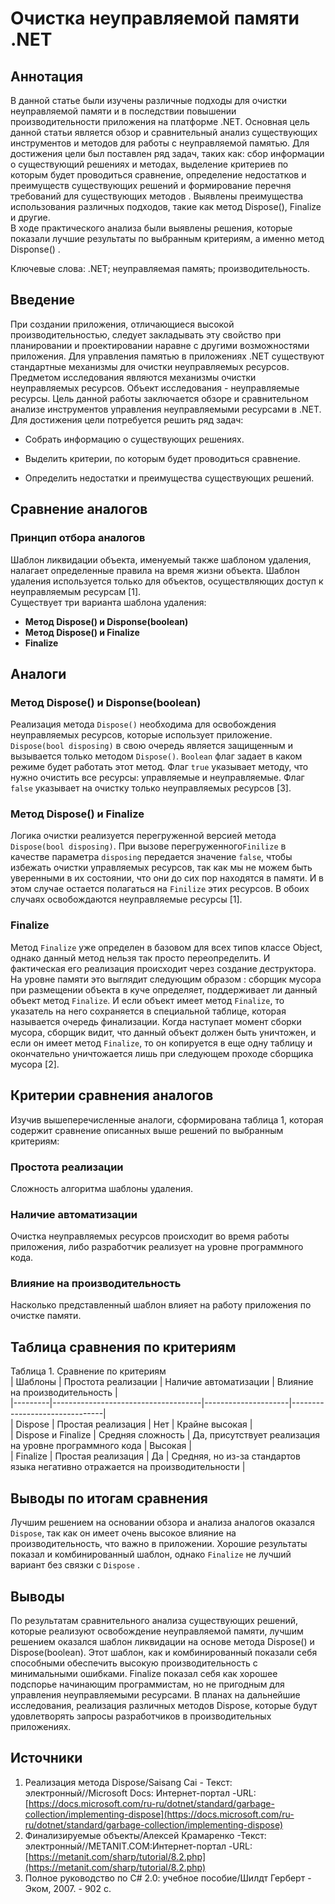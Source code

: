 ﻿
# Очистка неуправляемой памяти .NET  
      
## Аннотация  
В данной статье были изучены различные подходы для очистки неуправляемой памяти и в последствии повышении производительности приложения на платформе .NET. Основная цель данной статьи является обзор и сравнительный анализ существующих инструментов и методов для работы с неуправляемой памятью. Для достижения цели был поставлен ряд задач, таких как: сбор информации о существующий решениях и методах, выделение критериев по которым будет проводиться сравнение, определение недостатков и преимуществ существующих решений и формирование перечня требований для существующих методов . Выявлены преимущества использования различных подходов, такие как метод Dispose(), Finalize и другие.  
В ходе практического анализа были выявлены решения, которые показали лучшие результаты по выбранным критериям, а именно метод Disponse() .  

Ключевые слова: .NET; неуправляемая память; производительность.  
      
## Введение  
При создании приложения, отличающиеся высокой производительностью, следует закладывать эту свойство при планировании и проектировании наравне с другими возможностями приложения. Для управления памятью в приложениях .NET существуют стандартные механизмы для очистки неуправляемых ресурсов.  Предметом исследования являются механизмы очистки неуправляемых ресурсов. Объект исследования - неуправляемые ресурсы. Цель данной работы заключается обзоре и сравнительном анализе инструментов управления неуправляемыми ресурсами в .NET.  
Для достижения цели потребуется решить ряд задач:  
      
* Собрать информацию о существующих решениях.  
      
* Выделить критерии, по которым будет проводиться сравнение.  
      
 * Определить недостатки и преимущества существующих решений.  
      
      
      
## Сравнение аналогов  
      
### Принцип отбора аналогов  
Шаблон ликвидации объекта, именуемый также шаблоном удаления, налагает определенные правила на время жизни объекта. Шаблон удаления используется только для объектов, осуществляющих доступ к неуправляемым ресурсам [1].  
Существует три варианта шаблона удаления:  
*  **Метод Dispose() и Disponse(boolean)**
* **Метод Dispose() и Finalize**
* **Finalize**  
## Аналоги  
### Метод Dispose() и Disponse(boolean)  
Реализация метода `Dispose()` необходима для освобождения неуправляемых ресурсов, которые использует приложение. `Dispose(bool disposing)` в свою очередь является защищенным и вызывается только методом `Dispose()`. `Boolean` флаг задает в каком режиме будет работать этот метод. Флаг `true` указывает методу, что нужно очистить все ресурсы: управляемые и неуправляемые. Флаг `false` указывает на очистку только неуправляемых ресурсов [3]. 
      
### Метод Dispose() и Finalize  
Логика очистки реализуется перегруженной версией метода `Dispose(bool disposing)`. При вызове перегруженного`Finilize` в качестве параметра `disposing` передается значение `false`, чтобы избежать очистки управляемых ресурсов, так как мы не можем быть уверенными в их состоянии, что они до сих пор находятся в памяти. И в этом случае остается полагаться на `Finilize` этих ресурсов. В обоих случаях освобождаются неуправляемые ресурсы [1].  
### Finalize  
Метод `Finalize` уже определен в базовом для всех типов классе Object, однако данный метод нельзя так просто переопределить. И фактическая его реализация происходит через создание деструктора.  
На уровне памяти это выглядит следующим образом : сборщик мусора при размещении объекта в куче определяет, поддерживает ли данный объект метод `Finalize`. И если объект имеет метод `Finalize`, то указатель на него сохраняется в специальной таблице, которая называется очередь финализации. Когда наступает момент сборки мусора, сборщик видит, что данный объект должен быть уничтожен, и если он имеет метод `Finalize`, то он копируется в еще одну таблицу и окончательно уничтожается лишь при следующем проходе сборщика мусора [2]. 
## Критерии сравнения аналогов  
Изучив вышеперечисленные аналоги, сформирована таблица 1, которая содержит сравнение описанных выше решений по выбранным критериям:  
### Простота реализации  
Сложность алгоритма шаблоны удаления.  
### Наличие автоматизации  
Очистка неуправляемых ресурсов происходит во время работы приложения, либо разработчик реализует на уровне программного кода.
### Влияние на производительность  
Насколько представленный шаблон влияет на работу приложения по очистке памяти.  
## Таблица сравнения по критериям  
Таблица 1. Сравнение по критериям  
| Шаблоны | Простота реализации | Наличие автоматизации | Влияние на производительность |  
|---------|-------------------------------------|---------------------|-------------------------------|  
| Dispose  | Простая реализация | Нет | Крайне высокая |   
| Dispose и Finalize | Средняя сложность | Да, присутствует реализация на уровне программного кода | Высокая |  
| Finalize | Простая реализация | Да | Средняя, но из-за стандартов языка негативно отражается на производительности |   
## Выводы по итогам сравнения  
Лучшим решением на основании обзора и анализа аналогов оказался `Dispose`, так как он имеет очень высокое влияние на производительность, что важно в приложении. Хорошие результаты показал и комбинированный шаблон, однако `Finalize` не лучший вариант без связки с `Dispose` .  
## Выводы  
По результатам сравнительного анализа существующих решений, которые реализуют освобождение неуправляемой памяти, лучшим решением оказался шаблон ликвидации на основе метода Dispose() и Dispose(boolean).  Этот шаблон, как и комбинированный показали себя способными обеспечить высокую производительность с минимальными ошибками. Finalize показал себя как хорошее подспорье начинающим программистам, но не пригодным для управления неуправляемыми ресурсами.   В планах на дальнейшие исследования, реализация различных методов Dispose, которые будут удовлетворять запросы разработчиков в производительных приложениях.  
      
      
## Источники  
 1. Реализация метода Dispose/Saisang Cai - Текст: электронный//Microsoft Docs: Интернет-портал  -URL: [https://docs.microsoft.com/ru-ru/dotnet/standard/garbage-collection/implementing-dispose](https://docs.microsoft.com/ru-ru/dotnet/standard/garbage-collection/implementing-dispose)
 2. Финализируемые объекты/Алексей Крамаренко -Текст: электронный//METANIT.COM:Интернет-портал -URL:[https://metanit.com/sharp/tutorial/8.2.php](https://metanit.com/sharp/tutorial/8.2.php)
 3. Полное руководство по С# 2.0: учебное пособие/Шилдт Герберт - Эком, 2007. - 902 c.

